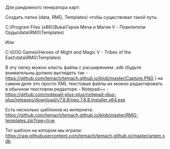 Для рандомного генератора карт:

Создать папки (data, RMG, Templates) чтобы существовал такой путь:

C:\Program Files (x86)\Buka\Герои Меча и Магии V - Повелители Орды\data\RMG\Templates\

Или

C:\GOG Games\Heroes of Might and Magic V - Tribes of the East\data\RMG\Templates\

В эту папку можно класть файлы с расширением .xdb (будьте внимательны должно выглядеть так - https://github.com/temach/temach.github.io/blob/master/Capture.PNG )
на самом деле это просто XML текстовые файлы
их можно редактировать в обычном текстовом редакторе - Notepad++ : https://github.com/notepad-plus-plus/notepad-plus-plus/releases/download/v7.8.8/npp.7.8.8.Installer.x64.exe

Есть несколько шаблонов из интернета: https://github.com/temach/temach.github.io/blob/master/RMG-templates.zip?raw=true

Тот шаблон на котором мы играли: https://raw.githubusercontent.com/temach/temach.github.io/master/artem.xdb
